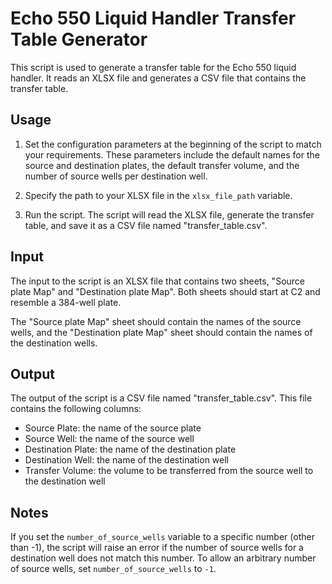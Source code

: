 # Echo 550 Liquid Handler Transfer Table Generator

This script is used to generate a transfer table for the Echo 550 liquid handler. It reads an XLSX file and generates a CSV file that contains the transfer table.

## Usage

1. Set the configuration parameters at the beginning of the script to match your requirements. These parameters include the default names for the source and destination plates, the default transfer volume, and the number of source wells per destination well.

2. Specify the path to your XLSX file in the `xlsx_file_path` variable.

3. Run the script. The script will read the XLSX file, generate the transfer table, and save it as a CSV file named "transfer_table.csv".

## Input

The input to the script is an XLSX file that contains two sheets, "Source plate Map" and "Destination plate Map". Both sheets should start at C2 and resemble a 384-well plate.

The "Source plate Map" sheet should contain the names of the source wells, and the "Destination plate Map" sheet should contain the names of the destination wells.

## Output

The output of the script is a CSV file named "transfer_table.csv". This file contains the following columns:

- Source Plate: the name of the source plate
- Source Well: the name of the source well
- Destination Plate: the name of the destination plate
- Destination Well: the name of the destination well
- Transfer Volume: the volume to be transferred from the source well to the destination well

## Notes

If you set the `number_of_source_wells` variable to a specific number (other than -1), the script will raise an error if the number of source wells for a destination well does not match this number. To allow an arbitrary number of source wells, set `number_of_source_wells` to `-1`.